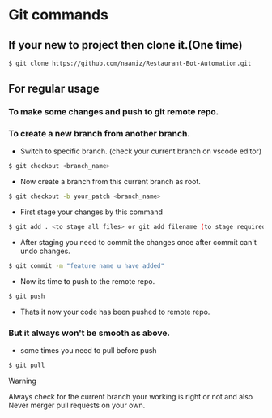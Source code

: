 # Git commands
## If your new to project then clone it.(One time)
```sh
$ git clone https://github.com/naaniz/Restaurant-Bot-Automation.git
```
## For regular usage
### To make some changes and push to git remote repo.
### To create a new branch from another branch.
- Switch to specific branch. (check your current branch on vscode editor)
```sh
$ git checkout <branch_name>   
```
- Now create a branch from this current branch as root.
```sh
$ git checkout -b your_patch <branch_name>
```
- First stage your changes by this command
```sh
$ git add . <to stage all files> or git add filename (to stage required file only)
```
- After staging you need to commit the changes once after commit can't undo changes.
```sh
$ git commit -m "feature name u have added"
```
- Now its time to push to the remote repo.
```sh
$ git push
```
- Thats it now your code has been pushed to remote repo.
### But it always won't be smooth as above.
- some times you need to pull before push
```sh
$ git pull
```

>[!WARNING]
>Always check for the current branch your working is right or not and also Never merger pull requests on your own.
